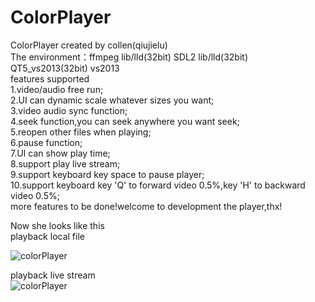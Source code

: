 # ColorPlayer
ColorPlayer created by collen(qiujielu)  
The environment：ffmpeg lib/lld(32bit) SDL2 lib/lld(32bit) QT5_vs2013(32bit) vs2013  
features supported  
1.video/audio free run;  
2.UI can dynamic scale whatever sizes you want;  
3.video audio sync function;  
4.seek function,you can seek anywhere you want seek;  
5.reopen other files when playing;  
6.pause function;  
7.UI can show play time;  
8.support play live stream;  
9.support keyboard key space to pause player;  
10.support keyboard key 'Q' to forward video 0.5%,key 'H' to backward video 0.5%;  
more features to be done!welcome to development the player,thx!  

Now she looks like this  
playback local file  

![colorPlayer](img/colorPlayer.PNG)  

playback live stream  
![colorPlayer](img/play_live_stream.PNG)  
